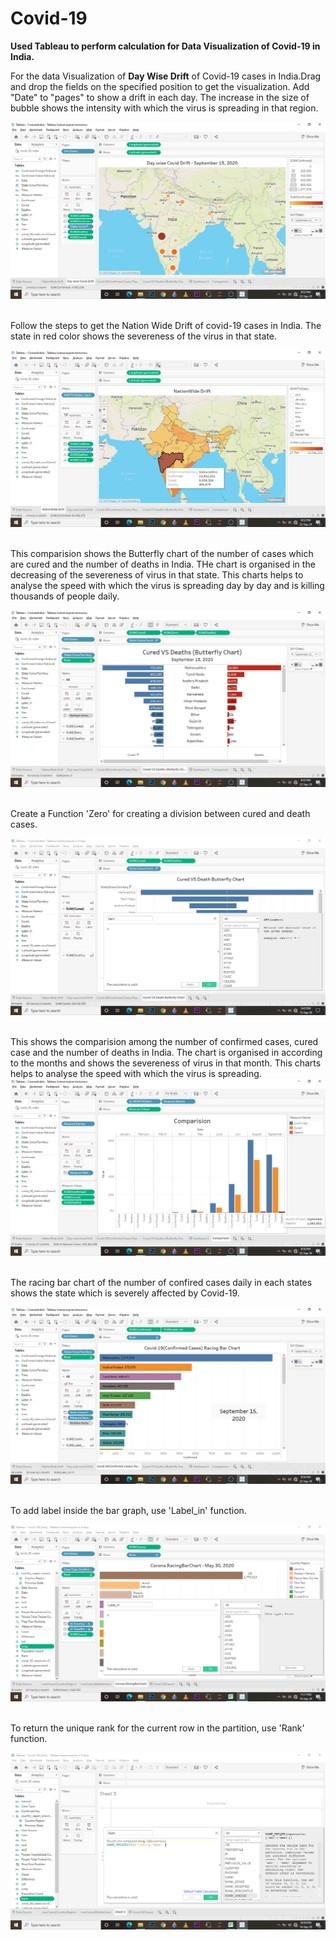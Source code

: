 # Covid-19
<b>Used Tableau to perform calculation for Data Visualization of Covid-19 in India.</b>

For the data Visualization of <b>Day Wise Drift</b> of Covid-19 cases in India.Drag and drop the fields on the specified position to get the visualization. Add "Date" to "pages" to show a drift in each day. The increase in the size of bubble shows the intensity with which the virus is spreading in that region. &nbsp;

![](https://github.com/anubhuti2522/Covid-19/blob/master/images/DaywiseDrift.png)
&nbsp;



Follow the steps to get the Nation Wide Drift of covid-19 cases in India. The state in red color shows the severeness of the virus in that state. &nbsp;

![](https://github.com/anubhuti2522/Covid-19/blob/master/images/NAtionWideDrift.png)
&nbsp;



This comparision shows the Butterfly chart of the number of cases which are cured and the number of deaths in India. THe chart is organised in the decreasing of the severeness of virus in that state. This charts helps to analyse the speed with which the virus is spreading day by day and is killing thousands of people daily. &nbsp;

![](https://github.com/anubhuti2522/Covid-19/blob/master/images/CuredVSdeath.png)
&nbsp;

Create a Function 'Zero' for creating a division between cured and death cases. &nbsp;

![](https://github.com/anubhuti2522/Covid-19/blob/master/images/Zero.png)
&nbsp;



This shows the comparision among the number of confirmed cases, cured case and the number of deaths in India. The chart is organised in according to the months and shows the severeness of virus in that month. This charts helps to analyse the speed with which the virus is spreading.
![](https://github.com/anubhuti2522/Covid-19/blob/master/images/Comparision.png)
&nbsp;



The racing bar chart of the number of confired cases daily in each states shows the state which is severely affected by Covid-19. &nbsp;

![](https://github.com/anubhuti2522/Covid-19/blob/master/images/confirmedCase.png)
&nbsp;

To add label inside the bar graph, use 'Label_in' function. &nbsp;

![](https://github.com/anubhuti2522/Covid-19/blob/master/images/Label_in.png)
&nbsp;

To return the unique rank for the current row in the partition, use 'Rank' function. &nbsp;

![](https://github.com/anubhuti2522/Covid-19/blob/master/images/Rank.png)
